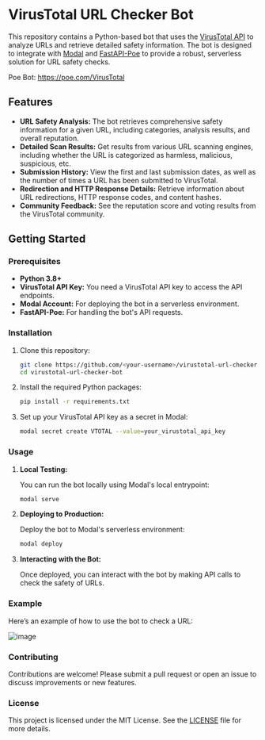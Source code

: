 # VirusTotal URL Checker Bot

This repository contains a Python-based bot that uses the [VirusTotal API](https://www.virustotal.com/) to analyze URLs and retrieve detailed safety information. The bot is designed to integrate with [Modal](https://modal.com/) and [FastAPI-Poe](https://github.com/poe-api/fastapi-poe) to provide a robust, serverless solution for URL safety checks.

Poe Bot: https://poe.com/VirusTotal

## Features

- **URL Safety Analysis:** The bot retrieves comprehensive safety information for a given URL, including categories, analysis results, and overall reputation.
- **Detailed Scan Results:** Get results from various URL scanning engines, including whether the URL is categorized as harmless, malicious, suspicious, etc.
- **Submission History:** View the first and last submission dates, as well as the number of times a URL has been submitted to VirusTotal.
- **Redirection and HTTP Response Details:** Retrieve information about URL redirections, HTTP response codes, and content hashes.
- **Community Feedback:** See the reputation score and voting results from the VirusTotal community.

## Getting Started

### Prerequisites

- **Python 3.8+**
- **VirusTotal API Key:** You need a VirusTotal API key to access the API endpoints.
- **Modal Account:** For deploying the bot in a serverless environment.
- **FastAPI-Poe:** For handling the bot's API requests.

### Installation

1. Clone this repository:

   ```bash
   git clone https://github.com/<your-username>/virustotal-url-checker-bot.git
   cd virustotal-url-checker-bot
   ```

2. Install the required Python packages:

   ```bash
   pip install -r requirements.txt
   ```

3. Set up your VirusTotal API key as a secret in Modal:

   ```bash
   modal secret create VTOTAL --value=your_virustotal_api_key
   ```

### Usage

1. **Local Testing:**

   You can run the bot locally using Modal's local entrypoint:

   ```bash
   modal serve
   ```

2. **Deploying to Production:**

   Deploy the bot to Modal's serverless environment:

   ```bash
   modal deploy
   ```

3. **Interacting with the Bot:**

   Once deployed, you can interact with the bot by making API calls to check the safety of URLs.

### Example

Here’s an example of how to use the bot to check a URL:

![image](https://github.com/user-attachments/assets/087d216a-af81-4748-b945-1a1797653364)


### Contributing

Contributions are welcome! Please submit a pull request or open an issue to discuss improvements or new features.

### License

This project is licensed under the MIT License. See the [LICENSE](LICENSE) file for more details.
